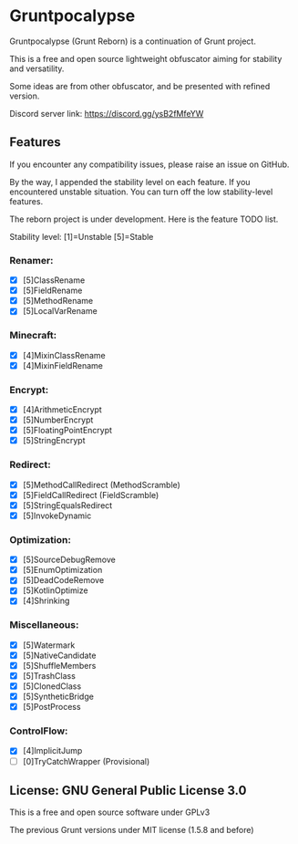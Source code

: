 # Gruntpocalypse

Gruntpocalypse (Grunt Reborn) is a continuation of Grunt project.

This is a free and open source lightweight obfuscator aiming for stability and versatility.

Some ideas are from other obfuscator, and be presented with refined version.

Discord server link: https://discord.gg/ysB2fMfeYW

## Features

If you encounter any compatibility issues, please raise an issue on GitHub.

By the way, I appended the stability level on each feature. If you encountered unstable situation. You can turn off the
low stability-level features.

The reborn project is under development. Here is the feature TODO list.

Stability level: [1]=Unstable [5]=Stable

### Renamer:

* [X] [5]ClassRename
* [X] [5]FieldRename
* [X] [5]MethodRename
* [X] [5]LocalVarRename

### Minecraft:

* [X] [4]MixinClassRename
* [X] [4]MixinFieldRename

### Encrypt:

* [X] [4]ArithmeticEncrypt
* [X] [5]NumberEncrypt
* [X] [5]FloatingPointEncrypt
* [X] [5]StringEncrypt

### Redirect:

* [X] [5]MethodCallRedirect (MethodScramble)
* [X] [5]FieldCallRedirect (FieldScramble)
* [X] [5]StringEqualsRedirect
* [X] [5]InvokeDynamic

### Optimization:

* [X] [5]SourceDebugRemove
* [X] [5]EnumOptimization
* [X] [5]DeadCodeRemove
* [X] [5]KotlinOptimize
* [X] [4]Shrinking

### Miscellaneous:

* [X] [5]Watermark
* [X] [5]NativeCandidate
* [X] [5]ShuffleMembers
* [X] [5]TrashClass
* [X] [5]ClonedClass
* [X] [5]SyntheticBridge
* [X] [5]PostProcess

### ControlFlow:

* [X] [4]ImplicitJump
* [ ] [0]TryCatchWrapper (Provisional)

## License: GNU General Public License 3.0

This is a free and open source software under GPLv3

The previous Grunt versions under MIT license (1.5.8 and before)

